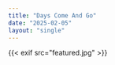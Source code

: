 ```yaml
---
title: "Days Come And Go"
date: "2025-02-05"
layout: "single"
---
```

{{< exif src="featured.jpg" >}}